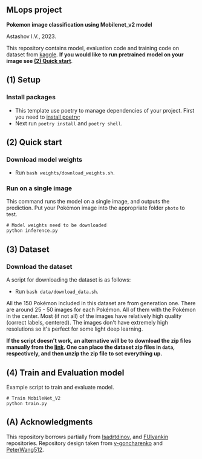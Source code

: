 ## MLops project

**Pokemon image classification using Mobilenet_v2 model**

Astashov I.V., 2023.

This repository contains model, evaluation code and training code on dataset
from [kaggle](https://www.kaggle.com/datasets/lantian773030/pokemonclassification).
**If you would like to run pretrained model on your image see [(2) Quick start](https://github.com/igorastashov/MLops-project#2-quick-start)**.

## (1) Setup

### Install packages

- This template use poetry to manage dependencies of your project.
  First you need to [install poetry](https://python-poetry.org/docs/#installing-with-pipx);
- Next run `poetry install` and `poetry shell`.

## (2) Quick start

### Download model weights

- Run `bash weights/download_weights.sh`.

### Run on a single image

This command runs the model on a single image, and outputs the prediction.
Put your Pokémon image into the appropriate folder `photo` to test.

```
# Model weights need to be downloaded
python inference.py
```

## (3) Dataset

### Download the dataset

A script for downloading the dataset is as follows:

- Run `bash data/download_data.sh`.

All the 150 Pokémon included in this dataset are from generation one.
There are around 25 - 50 images for each Pokémon.
All of them with the Pokémon in the center.
Most (if not all) of the images have relatively high quality (correct labels, centered).
The images don't have extremely high resolutions so it's perfect for some light deep learning.

**If the script doesn't work, an alternative will be to download the zip files manually
from the [link](https://www.kaggle.com/datasets/lantian773030/pokemonclassification/download?datasetVersionNumber=1).
One can place the dataset zip files in `data`, respectively, and then unzip the zip file to set everything up.**

## (4) Train and Evaluation model

Example script to train and evaluate model.

```
# Train MobileNet_V2
python train.py
```

## (A) Acknowledgments

This repository borrows partially from [Isadrtdinov](https://github.com/isadrtdinov/intro-to-dl-hse/blob/2022-2023/seminars/201/seminar_04.ipynb), and [FUlyankin](https://github.com/FUlyankin/deep_learning_pytorch/tree/main/week08_fine_tuning) repositories.
Repository design taken from [v-goncharenko](https://github.com/v-goncharenko/data-science-template) and [PeterWang512](https://github.com/PeterWang512/CNNDetection).
